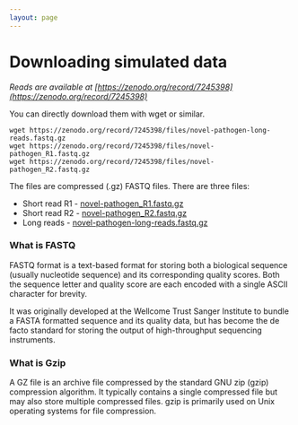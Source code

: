 ```yaml
---
layout: page
---
```


# Downloading simulated data 

*Reads are available at [https://zenodo.org/record/7245398](https://zenodo.org/record/7245398)*

You can directly download them with wget or similar. 

```
wget https://zenodo.org/record/7245398/files/novel-pathogen-long-reads.fastq.gz
wget https://zenodo.org/record/7245398/files/novel-pathogen_R1.fastq.gz
wget https://zenodo.org/record/7245398/files/novel-pathogen_R2.fastq.gz
```

The files are compressed (.gz) FASTQ files. There are three files: 

* Short read R1 - [novel-pathogen_R1.fastq.gz](https://zenodo.org/record/7245398/files/novel-pathogen_R1.fastq.gz)
* Short read R2 - [novel-pathogen_R2.fastq.gz](https://zenodo.org/record/7245398/files/novel-pathogen_R2.fastq.gz) 
* Long reads - [novel-pathogen-long-reads.fastq.gz](https://zenodo.org/record/7245398/files/novel-pathogen-long-reads.fastq.gz)


### What is FASTQ

FASTQ format is a text-based format for storing both a biological sequence (usually nucleotide sequence) and its corresponding quality scores. Both the sequence letter and quality score are each encoded with a single ASCII character for brevity.

It was originally developed at the Wellcome Trust Sanger Institute to bundle a FASTA formatted sequence and its quality data, but has become the de facto standard for storing the output of high-throughput sequencing instruments.

### What is Gzip 

A GZ file is an archive file compressed by the standard GNU zip (gzip) compression algorithm. It typically contains a single compressed file but may also store multiple compressed files. gzip is primarily used on Unix operating systems for file compression.

